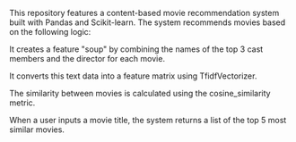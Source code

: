 This repository features a content-based movie recommendation system built with Pandas and Scikit-learn. The system recommends movies based on the following logic:

It creates a feature "soup" by combining the names of the top 3 cast members and the director for each movie.

It converts this text data into a feature matrix using TfidfVectorizer.

The similarity between movies is calculated using the cosine_similarity metric.

When a user inputs a movie title, the system returns a list of the top 5 most similar movies.
